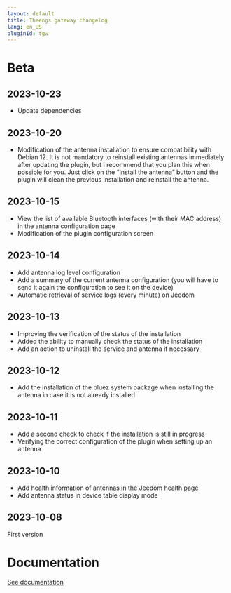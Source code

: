 ```yaml
---
layout: default
title: Theengs gateway changelog 
lang: en_US
pluginId: tgw
---
```


# Beta

## 2023-10-23

- Update dependencies

## 2023-10-20

- Modification of the antenna installation to ensure compatibility with Debian 12. It is not mandatory to reinstall existing antennas immediately after updating the plugin, but I recommend that you plan this when possible for you. Just click on the “Install the antenna” button and the plugin will clean the previous installation and reinstall the antenna.

## 2023-10-15

- View the list of available Bluetooth interfaces (with their MAC address) in the antenna configuration page
- Modification of the plugin configuration screen

## 2023-10-14

- Add antenna log level configuration
- Add a summary of the current antenna configuration (you will have to send it again the configuration to see it on the device)
- Automatic retrieval of service logs (every minute) on Jeedom

## 2023-10-13

- Improving the verification of the status of the installation
- Added the ability to manually check the status of the installation
- Add an action to uninstall the service and antenna if necessary

## 2023-10-12

- Add the installation of the bluez system package when installing the antenna in case it is not already installed

## 2023-10-11

- Add a second check to check if the installation is still in progress
- Verifying the correct configuration of the plugin when setting up an antenna

## 2023-10-10

- Add health information of antennas in the Jeedom health page
- Add antenna status in device table display mode

## 2023-10-08

First version

# Documentation

[See documentation]({{site.baseurl}}/{{page.pluginId}}/{{page.lang}})
